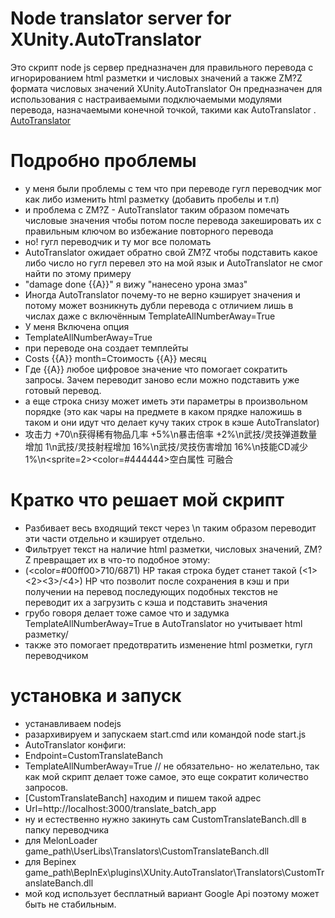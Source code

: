 # Node translator server for XUnity.AutoTranslator
Это скрипт node js сервер предназначен для правильного перевода 
с игнорированием html разметки и числовых значений а также ZM?Z формата числовых значений XUnity.AutoTranslator
Он предназначен для использования с настраиваемыми подключаемыми модулями перевода, назначаемыми конечной точкой, такими как AutoTranslator .
[AutoTranslator](https://github.com/bbepis/XUnity.AutoTranslator)
# Подробно проблемы 
* у меня были проблемы с тем что при переводе гугл переводчик мог как либо изменить html разметку (добавить пробелы и т.п)
* и проблема с ZM?Z - AutoTranslator таким образом помечать числовые значения чтобы потом после перевода закешировать их с правильным ключом во избежание повторного перевода
* но! гугл переводчик и ту мог все поломать
* AutoTranslator ожидает обратно свой ZM?Z чтобы подставить какое либо число но гугл перевел это на мой язык и AutoTranslator не смог найти по этому примеру 
* "damage done {{A}}" я вижу "нанесено урона змаз"
* Иногда AutoTranslator почему-то не верно кэширует значения и потому может возникнуть дубли перевода с отличием лишь в числах даже с включённым TemplateAllNumberAway=True
* У меня Включена опция 
* TemplateAllNumberAway=True
* при переводе она создает темплейты 
* Costs {{A}} month=Стоимость {{A}} месяц
* Где {{A}} любое цифровое значение что помогает сократить запросы. 
  Зачем переводит заново если можно подставить уже готовый перевод. 
* а еще строка снизу может иметь эти параметры в произвольном порядке (это как чары на предмете в каком прядке наложишь в таком и они идут что делает кучу таких строк в кэше AutoTranslator)
* 攻击力 +70\n获得稀有物品几率 +5%\n暴击倍率 +2%\n武技/灵技弹道数量增加 1\n武技/灵技射程增加 16%\n武技/灵技伤害增加 16%\n技能CD减少 1%\n<sprite\=2><color\=#444444>空白属性 可融合</color>
# Кратко что решает мой скрипт 
* Разбивает весь входящий текст через \n таким образом переводит эти части отдельно и кэширует отдельно.
* Фильтрует текст на наличие html разметки, числовых значений, ZM?Z превращает их в что-то подобное этому:
* (<color\=#00ff00>710</color>/6871) HP  такая строка будет станет такой (<1><2><3>/<4>) HP что позволит после сохранения в кэш и при получении на перевод последующих подобных текстов не переводит их а загрузить с кэша и подставить значения
* грубо говоря делает тоже самое что и задумка TemplateAllNumberAway=True в AutoTranslator но учитывает html разметку/
* также это помогает предотвратить изменение html розметки, гугл переводчиком
# установка и запуск
* устанавливаем nodejs
* разархивируем и запускаем start.cmd или командой node start.js 
* AutoTranslator конфиги:
* Endpoint=CustomTranslateBanch
* TemplateAllNumberAway=True // не обязательно- но желательно, так как мой скрипт делает тоже самое, это еще сократит количество запросов. 
* [CustomTranslateBanch] находим и пишем такой адрес
* Url=http://localhost:3000/translate_batch_app
* ну и естественно нужно закинуть сам CustomTranslateBanch.dll в папку переводчика
* для MelonLoader game_path\UserLibs\Translators\CustomTranslateBanch.dll
* для Bepinex game_path\BepInEx\plugins\XUnity.AutoTranslator\Translators\CustomTranslateBanch.dll
* мой код использует бесплатный вариант Google Api поэтому может быть не стабильным.
